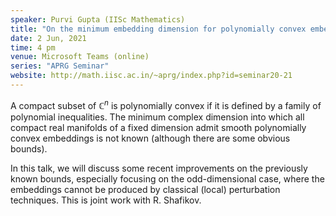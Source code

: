 ```yaml
---
speaker: Purvi Gupta (IISc Mathematics)
title: "On the minimum embedding dimension for polynomially convex embeddings"
date: 2 Jun, 2021
time: 4 pm
venue: Microsoft Teams (online)
series: "APRG Seminar"
website: http://math.iisc.ac.in/~aprg/index.php?id=seminar20-21
---
```


A compact subset of $\mathbb{C}^n$ is polynomially convex if it is defined by a
family of polynomial inequalities. The minimum complex dimension into which all
compact real manifolds of a fixed dimension admit smooth polynomially convex
embeddings is not known (although there are some obvious bounds).

In this talk, we will discuss some recent improvements on the previously known
bounds, especially focusing on the odd-dimensional case, where the embeddings
cannot be produced by classical (local) perturbation techniques. This is joint
work with R. Shafikov.

